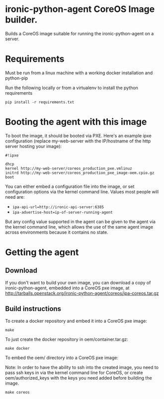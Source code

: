 # ironic-python-agent CoreOS Image builder.

Builds a CoreOS image suitable for running the ironic-python-agent on a server.

# Requirements

Must be run from a linux machine with a working docker installation and python-pip

Run the following locally or from a virtualenv to install the python requirements
```
pip install -r requirements.txt
``` 

# Booting the agent with this image

To boot the image, it should be booted via PXE. Here's an example ipxe 
configuration (replace my-web-server with the IP/hostname of the http server
hosting your image):

```
#!ipxe

dhcp
kernel http://my-web-server/coreos_production_pxe.vmlinuz
initrd http://my-web-server/coreos_production_pxe_image-oem.cpio.gz
boot
```

You can either embed a configuration file into the image, or set configuration
options via the kernel command line. Values most people will need are:

  - `ipa-api-url=http://ironic-api-server:6385`
  - `ipa-advertise-host=ip-of-server-running-agent`

But any config value supported in the agent can be given to the agent via the
kernel command line, which allows the use of the same agent image across
environments because it contains no state.

# Getting the agent

## Download

If you don't want to build your own image, you can download a copy of
ironic-python-agent, embedded into a CoreOS pxe image, at
<http://tarballs.openstack.org/ironic-python-agent/coreos/ipa-coreos.tar.gz>

## Build instructions

To create a docker repository and embed it into a CoreOS pxe image:
```
make
```

To just create the docker repository in oem/container.tar.gz:
```
make docker
``` 

To embed the oem/ directory into a CoreOS pxe image:

Note: In order to have the ability to ssh into the created image, you need to
pass ssh keys in via the kernel command line for CoreOS, or create
oem/authorized_keys with the keys you need added before building the image.
```
make coreos
```


